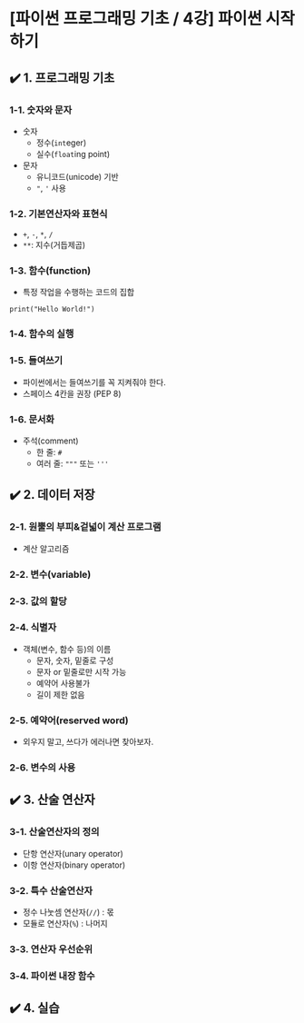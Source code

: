 # [파이썬 프로그래밍 기초 / 4강] 파이썬 시작하기

## ✔️ 1. 프로그래밍 기초

### 1-1. 숫자와 문자

- 숫자
  - 정수(`int`eger)
  - 실수(`float`ing point)
- 문자
  - 유니코드(unicode) 기반
  - `"`, `'` 사용

### 1-2. 기본연산자와 표현식

- `+`, `-`, `*`, `/`
- `**`: 지수(거듭제곱)

### 1-3. 함수(function)

- 특정 작업을 수행하는 코드의 집합

```
print("Hello World!")
```

### 1-4. 함수의 실행

### 1-5. 들여쓰기

- 파이썬에서는 들여쓰기를 꼭 지켜줘야 한다.
- 스페이스 4칸을 권장 (PEP 8)

### 1-6. 문서화

- 주석(comment)
  - 한 줄: `#`
  - 여러 줄: `"""` 또는 `'''`

## ✔️ 2. 데이터 저장

### 2-1. 원뿔의 부피&겉넓이 계산 프로그램

- 계산 알고리즘

### 2-2. 변수(variable)

### 2-3. 값의 할당

### 2-4. 식별자

- 객체(변수, 함수 등)의 이름
  - 문자, 숫자, 밑줄로 구성
  - 문자 or 밑줄로만 시작 가능
  - 예약어 사용불가
  - 길이 제한 없음

### 2-5. 예약어(reserved word)

- 외우지 말고, 쓰다가 에러나면 찾아보자.

### 2-6. 변수의 사용

## ✔️ 3. 산술 연산자

### 3-1. 산술연산자의 정의

- 단항 연산자(unary operator)
- 이항 연산자(binary operator)

### 3-2. 특수 산술연산자

- 정수 나눗셈 연산자(`//`) : 몫
- 모듈로 연산자(`%`) : 나머지

### 3-3. 연산자 우선순위

### 3-4. 파이썬 내장 함수

## ✔️ 4. 실습
